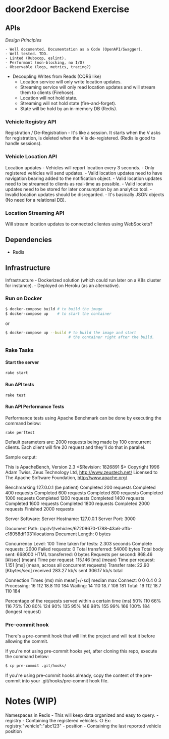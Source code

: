 # door2door Backend Exercise

## APIs

*Design Principles*

	- Well documented. Documentation as a Code (OpenAPI/Swagger).
	- Well tested. TDD.
	- Linted (Rubocop, eslint).
	- Performant (non-blocking, no I/O)
	- Observable (logs, metrics, tracing?)
  - Decoupling Writes from Reads (CQRS like)
	  - Location service will only write location updates.
	  - Streaming service will only read location updates and will stream them to clients (Firehose).
	  - Location will not hold state.
	  - Streaming will not hold state (fire-and-forget).
	  - State will be hold by an in-memory DB (Redis).

### Vehicle Registry API

Registration / De-Registration
	- It's like a session. It starts when the V asks for registration, is deleted when the V is de-registered. (Redis is good to handle sessions).

### Vehicle Location API

Location updates
	- Vehicles will report location every 3 seconds.
	- Only registered vehicles will send updates.
	- Valid location updates need to have navigation bearing added to the notification object.
	- Valid location updates need to be streamed to clients as real-time as possible.
	- Valid location updates need to be stored for later consumption by an analytics tool.
	- Invalid location updates should be disregarded.
	- It's basically JSON objects (No need for a relational DB).

### Location Streaming API

Will stream location updates to connected clientes using WebSockets?

## Dependencies

- Redis

## Infrastructure

Infrastructure
	- Dockerized solution (which could run later on a K8s cluster for instance).
	- Deployed on Heroku (as an alternative).

### Run on Docker

```bash
$ docker-compose build # to build the image
$ docker-compose up    # to start the container
```

or

```bash
$ docker-compose up --build # to build the image and start
                            # the container right after the build.
```

### Rake Tasks

#### Start the server

```bash
rake start
```

#### Run API tests

```bash
rake test
```

#### Run API Performance Tests

Performance tests using Apache Benchmark can be done by executing the command below:

```bash
rake perftest
```

Default parameters are: 2000 requests being made by 100 concurrent clients. Each client will fire 20 request and they'll do that in parallel.

Sample output:

This is ApacheBench, Version 2.3 <$Revision: 1826891 $>
Copyright 1996 Adam Twiss, Zeus Technology Ltd, http://www.zeustech.net/
Licensed to The Apache Software Foundation, http://www.apache.org/

Benchmarking 127.0.0.1 (be patient)
Completed 200 requests
Completed 400 requests
Completed 600 requests
Completed 800 requests
Completed 1000 requests
Completed 1200 requests
Completed 1400 requests
Completed 1600 requests
Completed 1800 requests
Completed 2000 requests
Finished 2000 requests


Server Software:
Server Hostname:        127.0.0.1
Server Port:            3000

Document Path:          /api/v1/vehicles/67209670-1788-43a6-affb-c18058df1031/locations
Document Length:        0 bytes

Concurrency Level:      100
Time taken for tests:   2.303 seconds
Complete requests:      2000
Failed requests:        0
Total transferred:      54000 bytes
Total body sent:        668000
HTML transferred:       0 bytes
Requests per second:    868.46 [#/sec] (mean)
Time per request:       115.146 [ms] (mean)
Time per request:       1.151 [ms] (mean, across all concurrent requests)
Transfer rate:          22.90 [Kbytes/sec] received
                        283.27 kb/s sent
                        306.17 kb/s total

Connection Times (ms)
              min  mean[+/-sd] median   max
Connect:        0    0   0.4      0       3
Processing:    16  112  18.8    110     184
Waiting:       14  110  18.7    108     181
Total:         19  112  18.7    110     184

Percentage of the requests served within a certain time (ms)
  50%    110
  66%    116
  75%    120
  80%    124
  90%    135
  95%    146
  98%    155
  99%    166
 100%    184 (longest request)

### Pre-commit hook

There's a pre-commit hook that will lint the project and will test it before allowing the commit.

If you're not using pre-commit hooks yet, after cloning this repo, execute the command below:

```bash
$ cp pre-commit .git/hooks/
```

If you're using pre-commit hooks already, copy the content of the pre-commit into your .git/hooks/pre-commit hook file.

# Notes (WIP)

Namespaces in Redis - This will keep data organized and easy to query.
	- registry - Containing the registered vehicles.
		○ Ex: registry:"vehicle":"abc123"
	- position - Containing the last reported vehicle position
